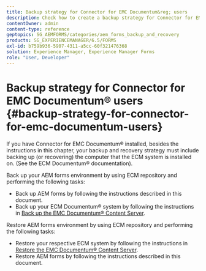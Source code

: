 ```yaml
---
title: Backup strategy for Connector for EMC Documentum&reg; users
description: Check how to create a backup strategy for Connector for EMC Documentum&reg; users.
contentOwner: admin
content-type: reference
geptopics: SG_AEMFORMS/categories/aem_forms_backup_and_recovery
products: SG_EXPERIENCEMANAGER/6.5/FORMS
exl-id: b759b936-5907-4311-a5cc-60f321476368
solution: Experience Manager, Experience Manager Forms
role: "User, Developer"
---
```

# Backup strategy for Connector for EMC Documentum&reg; users {#backup-strategy-for-connector-for-emc-documentum-users}

If you have Connector for EMC Documentum&reg; installed, besides the instructions in this chapter, your backup and recovery strategy must include backing up (or recovering) the computer that the ECM system is installed on. (See the ECM Documentum&reg; documentation).

Back up your AEM forms environment by using ECM repository and performing the following tasks:

* Back up AEM forms by following the instructions described in this document.
* Back up your ECM Documentum&reg; system by following the instructions in [Back up the EMC Documentum&reg; Content Server](/help/forms/using/admin-help/backing-recovering-emc-documentum-repository.md#back-up-the-emc-documentum-content-server).

Restore AEM forms environment by using ECM repository and performing the following tasks:

* Restore your respective ECM system by following the instructions in [Restore the EMC Documentum&reg; Content Server](/help/forms/using/admin-help/backing-recovering-emc-documentum-repository.md#restore-the-emc-documentum-content-server).
* Restore AEM forms by following the instructions described in this document.
